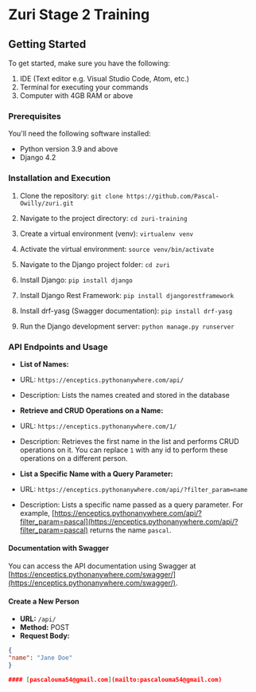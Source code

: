 # Zuri Stage 2 Training

## Getting Started

To get started, make sure you have the following:

1. IDE (Text editor e.g. Visual Studio Code, Atom, etc.)
2. Terminal for executing your commands
3. Computer with 4GB RAM or above

### Prerequisites

You'll need the following software installed:

- Python version 3.9 and above
- Django 4.2

### Installation and Execution

1. Clone the repository: `git clone https://github.com/Pascal-Owilly/zuri.git`

2. Navigate to the project directory: `cd zuri-training`

3. Create a virtual environment (venv): `virtualenv venv`

4. Activate the virtual environment: `source venv/bin/activate`

5. Navigate to the Django project folder: `cd zuri`

6. Install Django: `pip install django`

7. Install Django Rest Framework: `pip install djangorestframework`

8. Install drf-yasg (Swagger documentation): `pip install drf-yasg`

9. Run the Django development server: `python manage.py runserver`


### API Endpoints and Usage

- **List of Names:**
- URL: `https://enceptics.pythonanywhere.com/api/`
- Description: Lists the names created and stored in the database

- **Retrieve and CRUD Operations on a Name:**
- URL: `https://enceptics.pythonanywhere.com/1/`
- Description: Retrieves the first name in the list and performs CRUD operations on it. You can replace `1` with any id to perform these operations on a different person.

- **List a Specific Name with a Query Parameter:**
- URL: `https://enceptics.pythonanywhere.com/api/?filter_param=name`
- Description: Lists a specific name passed as a query parameter. For example, [https://enceptics.pythonanywhere.com/api/?filter_param=pascal](https://enceptics.pythonanywhere.com/api/?filter_param=pascal) returns the name `pascal`.

#### Documentation with Swagger

You can access the API documentation using Swagger at [https://enceptics.pythonanywhere.com/swagger/](https://enceptics.pythonanywhere.com/swagger/).

#### Create a New Person

- **URL:** `/api/`
- **Method:** POST
- **Request Body:**

```json
{
"name": "Jane Doe"
}

#### [pascalouma54@gmail.com](mailto:pascalouma54@gmail.com)
